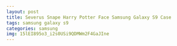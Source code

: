 ```yaml
---
layout: post
title: Severus Snape Harry Potter Face Samsung Galaxy S9 Case
tags: samsung galaxy s9
categories: samsung
img: 15lEI895o3_i2s0USi9QDMWm2F4GaJIne
---
```

